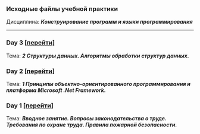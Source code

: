 ### Исходные файлы учебной практики
Дисциплина: ***Конструирование программ и языки программирования***

---

### Day 3 [[перейти]](https://github.com/elgodbro/csharp_practice/tree/main/Day3)
Тема: ***2 Структуры данных. Алгоритмы обработки структур данных.***

### Day 2 [[перейти]](https://github.com/elgodbro/csharp_practice/tree/main/Day2)
Тема: ***1 Принципы объектно-ориентированного программирования и платформа Microsoft .Net Framework.***

### Day 1 [[перейти]](https://github.com/elgodbro/csharp_practice/tree/main/Day1)
Тема: ***Вводное занятие. Вопросы законодательства о труде. Требования по охране труда. Правила пожарной безопасности.***
